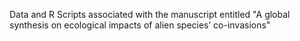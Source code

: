 Data and R Scripts associated with the manuscript entitled "A global synthesis on ecological impacts of alien species’ co-invasions"

